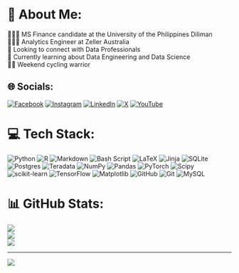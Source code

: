 # 💫 About Me:
🧑🏽‍🎓 MS Finance candidate at the University of the Philippines Diliman<br>🧑🏽‍💻 Analytics Engineer at Zeller Australia<br>🤝 Looking to connect with Data Professionals<br>💭 Currently learning about Data Engineering and Data Science<br>🚴🏽 Weekend cycling warrior


## 🌐 Socials:
[![Facebook](https://img.shields.io/badge/Facebook-%231877F2.svg?logo=Facebook&logoColor=white)](https://facebook.com/jomarmartinezjordas2010) [![Instagram](https://img.shields.io/badge/Instagram-%23E4405F.svg?logo=Instagram&logoColor=white)](https://instagram.com/jomarmjordas) [![LinkedIn](https://img.shields.io/badge/LinkedIn-%230077B5.svg?logo=linkedin&logoColor=white)](https://linkedin.com/in/jomarmartinezjordas) [![X](https://img.shields.io/badge/X-black.svg?logo=X&logoColor=white)](https://x.com/jomarjordas) [![YouTube](https://img.shields.io/badge/YouTube-%23FF0000.svg?logo=YouTube&logoColor=white)](https://youtube.com/@jojocycle4115) 

# 💻 Tech Stack:
![Python](https://img.shields.io/badge/python-3670A0?style=for-the-badge&logo=python&logoColor=ffdd54) ![R](https://img.shields.io/badge/r-%23276DC3.svg?style=for-the-badge&logo=r&logoColor=white) ![Markdown](https://img.shields.io/badge/markdown-%23000000.svg?style=for-the-badge&logo=markdown&logoColor=white) ![Bash Script](https://img.shields.io/badge/bash_script-%23121011.svg?style=for-the-badge&logo=gnu-bash&logoColor=white) ![LaTeX](https://img.shields.io/badge/latex-%23008080.svg?style=for-the-badge&logo=latex&logoColor=white) ![Jinja](https://img.shields.io/badge/jinja-white.svg?style=for-the-badge&logo=jinja&logoColor=black) ![SQLite](https://img.shields.io/badge/sqlite-%2307405e.svg?style=for-the-badge&logo=sqlite&logoColor=white) ![Postgres](https://img.shields.io/badge/postgres-%23316192.svg?style=for-the-badge&logo=postgresql&logoColor=white) ![Teradata](https://img.shields.io/badge/Teradata-F37440?style=for-the-badge&logo=teradata&logoColor=white) ![NumPy](https://img.shields.io/badge/numpy-%23013243.svg?style=for-the-badge&logo=numpy&logoColor=white) ![Pandas](https://img.shields.io/badge/pandas-%23150458.svg?style=for-the-badge&logo=pandas&logoColor=white) ![PyTorch](https://img.shields.io/badge/PyTorch-%23EE4C2C.svg?style=for-the-badge&logo=PyTorch&logoColor=white) ![Scipy](https://img.shields.io/badge/SciPy-%230C55A5.svg?style=for-the-badge&logo=scipy&logoColor=%white) ![scikit-learn](https://img.shields.io/badge/scikit--learn-%23F7931E.svg?style=for-the-badge&logo=scikit-learn&logoColor=white) ![TensorFlow](https://img.shields.io/badge/TensorFlow-%23FF6F00.svg?style=for-the-badge&logo=TensorFlow&logoColor=white) ![Matplotlib](https://img.shields.io/badge/Matplotlib-%23ffffff.svg?style=for-the-badge&logo=Matplotlib&logoColor=black) ![GitHub](https://img.shields.io/badge/github-%23121011.svg?style=for-the-badge&logo=github&logoColor=white) ![Git](https://img.shields.io/badge/git-%23F05033.svg?style=for-the-badge&logo=git&logoColor=white) ![MySQL](https://img.shields.io/badge/mysql-4479A1.svg?style=for-the-badge&logo=mysql&logoColor=white)
# 📊 GitHub Stats:
![](https://github-readme-stats.vercel.app/api?username=jomarmartinezjordas&theme=dark&hide_border=false&include_all_commits=false&count_private=false)<br/>
![](https://github-readme-streak-stats.herokuapp.com/?user=jomarmartinezjordas&theme=dark&hide_border=false)<br/>
![](https://github-readme-stats.vercel.app/api/top-langs/?username=jomarmartinezjordas&theme=dark&hide_border=false&include_all_commits=false&count_private=false&layout=compact)

---
[![](https://visitcount.itsvg.in/api?id=jomarmartinezjordas&icon=0&color=0)](https://visitcount.itsvg.in)

<!-- Proudly created with GPRM ( https://gprm.itsvg.in ) -->
